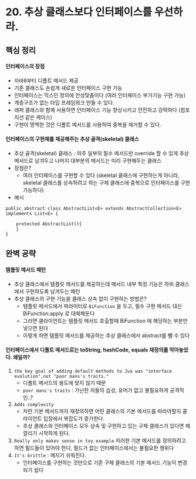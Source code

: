 # 20. 추상 클래스보다 인터페이스를 우선하라.
## 핵심 정리
#### 인터페이스의 장점
 * 자바8부터 디폴트 메서드 제공
 * 기존 클래스도 손쉽게 새로운 인터페이스 구현 가능
 * 인터페이스는 믹스인 정의에 안성맞춤이다 (여러 인터페이스 부가기능 구현 가능)
 * 계층구조가 없는 타입 프레임워크 만들 수 있다.
 * 래퍼 클래스와 함께 사용하면 인터페이스 기능 향상시키고 안전하고 강력하다 (컴포지션 같은 케이스)
 * 구현이 명백한 것은 디폴트 메서드를 사용하여 중복을 제거할 수 있다.

#### 인터페이스의 구현체를 제공해주는 추상 골격(skeletal) 클래스
 * 추상 골격(skeletal) 클래스 : 아주 일부의 필수 메서드만 override 할 수 있게 추상 메서드로 남겨두고 나머지 대부분의 메서드는 미리 구현해두는 클래스
 * 장점은?
   * 여러 인터페이스를 구현할 수 있다 (skeletal 클래스에 구현하는게 아니라, skeletal 클래스를 상속하려고 하는 구체 클래스에 중복으로 인터페이스를 구현 가능하다)
 * 예시
```
public abstract class AbstractList<E> extends AbstractCollection<E> implements List<E> {

	protected AbstractList(){
    }
}

```


## 완벽 공략
#### 템플릿 메서드 패턴
 * 추상 클래스에서 템플릿 메서드를 제공하는데 메서드 내부 특정 기능은 하위 클래스에서 구현하도록 남겨두는 패턴
 * 추상 클래스의 구현 기능을 클래스 상속 없이 구현하는 방법은?
    *  템플릿 메서드에서 파라미터로 `BiFunction` 을 두고, 필수 구현 메서드 대신 BiFunction.apply 로 대체해둔다
    *  그러면 클라이언트는 템플릿 메서드 호출할때 BiFunction 에 해당하는 부분만 넣으면 된다
    *  이렇게 하면 템플릿 메서드를 제공하는 추상 클래스에서 abstract를 뺄 수 있다

#### 인터페이스에서 디폴트 메서드로는 toString, hashCode, equals 재정의를 막아놓았다. 왜일까?

 1. `the key goal of adding default methods to Jva was "interface evolution",not "poor mans's traits."`
    * 디폴트 메서드의 용도에 맞지 않기 때문
    * `poor mans's traits` : 가난한 자들의 습성, 유머가 없고 불필요하게 공격적인..?
 2. `Adds complexity`     
    * 저런 기본 메서드까지 재정의하면 어떤 클래스의 기본 메서드를 따라야할지 클라이언트 입장에서 복잡도가 증가한다.
    * 추상 클래스와 인터페이스 모두 상속 및 구현하고 있는 구체 클래스가 있다면 헤깔리기 시작하게 된다.
 3. `Really only makes sense in toy example` 저러한 기본 메서드를 정의하려고 하면 필드들이 있어야 한다, 필드가 없는 인터페이스에서는 불필요한 행위다
 4. `It's brittle` : 깨지기 쉬워진다.
    * 인터페이스를 구현하는 것만으로 기존 구체 클래스의 기본 메서드 기능이 변경되기 쉽다  

